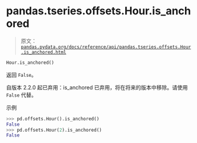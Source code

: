 # pandas.tseries.offsets.Hour.is_anchored

> 原文：[`pandas.pydata.org/docs/reference/api/pandas.tseries.offsets.Hour.is_anchored.html`](https://pandas.pydata.org/docs/reference/api/pandas.tseries.offsets.Hour.is_anchored.html)

```py
Hour.is_anchored()
```

返回 `False`。

自版本 2.2.0 起已弃用：is_anchored 已弃用，将在将来的版本中移除。请使用 `False` 代替。

示例

```py
>>> pd.offsets.Hour().is_anchored()
False
>>> pd.offsets.Hour(2).is_anchored()
False 
```
